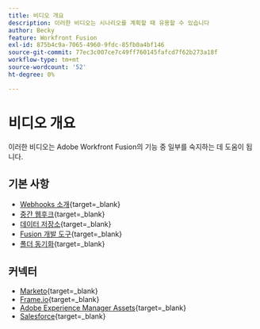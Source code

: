 ```yaml
---
title: 비디오 개요
description: 이러한 비디오는 시나리오를 계획할 때 유용할 수 있습니다
author: Becky
feature: Workfront Fusion
exl-id: 875b4c9a-7065-4960-9fdc-85fb0a4bf146
source-git-commit: 77ec3c007ce7c49ff760145fafcd7f62b273a18f
workflow-type: tm+mt
source-wordcount: '52'
ht-degree: 0%

---
```


# 비디오 개요

이러한 비디오는 Adobe Workfront Fusion의 기능 중 일부를 숙지하는 데 도움이 됩니다.

## 기본 사항

* [Webhooks 소개](https://video.tv.adobe.com/v/3427025/){target=_blank}
* [중간 웹후크](https://video.tv.adobe.com/v/3427030/){target=_blank}
* [데이터 저장소](https://video.tv.adobe.com/v/3427029/){target=_blank}
* [Fusion 개발 도구](https://video.tv.adobe.com/v/3427031/){target=_blank}
* [폴더 동기화](https://video.tv.adobe.com/v/3427033/){target=_blank}

## 커넥터

* [Marketo](https://video.tv.adobe.com/v/3427026/){target=_blank}
* [Frame.io](https://video.tv.adobe.com/v/3427032/){target=_blank}
* [Adobe Experience Manager Assets](https://video.tv.adobe.com/v/3427034/){target=_blank}
* [Salesforce](https://video.tv.adobe.com/v/3427027/){target=_blank}
